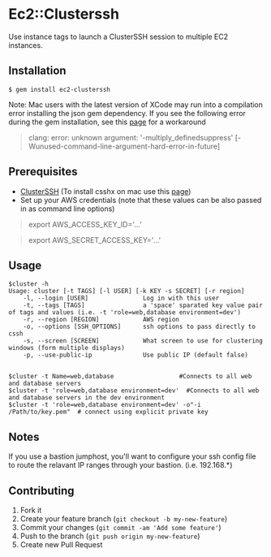 # Ec2::Clusterssh

Use instance tags to launch a ClusterSSH session to multiple EC2 instances.

## Installation

    $ gem install ec2-clusterssh

Note:  Mac users with the latest version of XCode may run into a compilation error installing the json gem dependency.  If you see the following error during the gem installation, see this [page](https://langui.sh/2014/03/10/wunused-command-line-argument-hard-error-in-future-is-a-harsh-mistress/) for a workaround

> clang: error: unknown argument: '-multiply_definedsuppress' [-Wunused-command-line-argument-hard-error-in-future]

## Prerequisites

- [ClusterSSH](http://sourceforge.net/apps/mediawiki/clusterssh/index.php?title=Main_Page) (To install csshx on mac use this [page](https://code.google.com/p/csshx/))
- Set up your AWS credentials (note that these values can be also passed in
  as command line options)

> export AWS_ACCESS_KEY_ID='...'

> export AWS_SECRET_ACCESS_KEY='...'

## Usage

    $cluster -h
    Usage: cluster [-t TAGS] [-l USER] [-k KEY -s SECRET] [-r region]
        -l, --login [USER]               Log in with this user
        -t, --tags [TAGS]                a 'space' sparated key value pair of tags and values (i.e. -t 'role=web,database environment=dev')
        -r, --region [REGION]            AWS region
        -o, --options [SSH_OPTIONS]      ssh options to pass directly to cssh
        -s, --screen [SCREEN]            What screen to use for clustering windows (form multiple displays)
        -p, --use-public-ip              Use public IP (default false)


    $cluster -t Name=web,database                  #Connects to all web and database servers
    $cluster -t 'role=web,database environment=dev'  #Connects to all web and database servers in the dev environment
    $cluster -t 'role=web,database environment=dev' -o"-i /Path/to/key.pem"  # connect using explicit private key

## Notes

If you use a bastion jumphost, you'll want to configure your ssh config
file to route the relavant IP ranges through your bastion.  (i.e.
192.168.*)

## Contributing

1. Fork it
2. Create your feature branch (`git checkout -b my-new-feature`)
3. Commit your changes (`git commit -am 'Add some feature'`)
4. Push to the branch (`git push origin my-new-feature`)
5. Create new Pull Request

